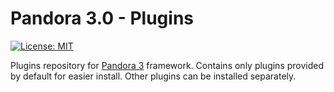 # Pandora 3.0 - Plugins

[![License: MIT](https://img.shields.io/badge/License-MIT-steelblue.svg)](https://opensource.org/licenses/MIT)

Plugins repository for [Pandora 3](https://github.com/PandoraTeam/pandora-3.0-core "Pandora 3 core repository") framework. Contains only plugins provided by default for easier install. Other plugins can be installed separately.
